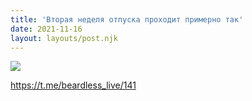 ```yaml
---
title: 'Вторая неделя отпуска проходит примерно так'
date: 2021-11-16
layout: layouts/post.njk
---
```


![](https://i.ibb.co/sVYDZyG/file-67.jpg)

https://t.me/beardless_live/141